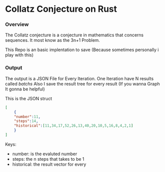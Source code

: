 # Collatz Conjecture on Rust #

### Overview
The Collatz conjecture is a conjecture in mathematics that concerns sequences. It most know as the 3n+1 Problem.

This Repo is an basic implentation to save (Because sometimes personally i play with this)


### Output
The output is a JSON File for Every Iteration. 
One Iteration have N results called *batchs*
Also I save the result tree for every result (If you wanna Graph It gonna be helpful)

This is the JSON struct
```json
[
	{
	"number":11,
	"steps":14,
	"historical":[11,34,17,52,26,13,40,20,10,5,16,8,4,2,1]
	}
]
```

Keys:
- number: is the evaluted number
- steps: the n steps that takes to be 1
- historical: the result vector for every


